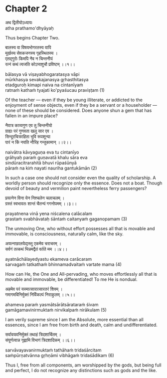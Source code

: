# Chapter 2

अथ द्वितीयोऽध्यायः  
atha prathamo'dhyāyaḥ

Thus begins Chapter Two.

बालस्य वा विषयभोगरतस्य वापि  
मूर्खस्य सेवकजनस्य गृहस्थितस्य ।  
एतद्गुरोः किमपि नैव न चिन्तनीयं  
रत्नं कथं त्यजति कोऽप्यशुचौ प्रविष्टम् ।।१।।

bālasya vā viṣayabhogaratasya vāpi  
mūrkhasya sevakajanasya gṛhasthitasya  
etadguroḥ kimapi naiva na cintanīyaṁ  
ratnaṁ kathaṁ tyajati ko'pyaśucau praviṣṭam (1)

Of the teacher — even if they be young illiterate, or addicted to the enjoyment of sense objects, even if they be a servant or a householder — none of these should be considered. Does anyone shun a gem that has fallen in an impure place?

नैवात्र काव्यगुण एव तु चिन्तनीयो  
ग्राह्यः परं गुणवता खलु सार एव ।  
सिन्दूरचित्ररहिता भुवि रूपशून्या  
पारं न किं नयति नौरिह गन्तुकामान् ।।२।।

naivātra kāvyaguṇa eva tu cintanīyo  
grāhyaḥ paraṁ guṇavatā khalu sāra eva  
sindūracitrarahitā bhuvi rūpaśūnyā  
pāraṁ na kiṁ nayati nauriha gantukāmān (2)

In such a case one should not consider even the quality of scholarship. A worldly person should recognize only the essence. Does not a boat. Though devoid of beauty and vermilion paint nevertheless ferry passengers?

प्रयत्नेन विना येन निश्चलेन चलाचलम् ।  
ग्रस्तं स्वभावतः शान्तं चैतन्यं गगनोपमम् ।।३।।

prayatnena vinā yena niścalena calācalam  
grastaṁ svabhāvataḥ śāntaṁ caitanyaṁ gaganopamam (3)

The unmoving One, who without effort possesses all that is movable and immovable, is consciousness, naturally calm, like the sky.

अयत्नाछालयेद्यस्तु एकमेव चराचरम् ।  
सर्वगं तत्कथं भिन्नमद्वैतं वर्तते मम ।।४।।

ayatnāchālayedyastu ekameva carācaram  
sarvagaṁ tatkathaṁ bhinnamadvaitaṁ vartate mama (4)

How can He, the One and All-pervading, who moves effortlessly all that is movable and immovable, be differentiated! To me He is nondual.

अहमेव परं यस्मात्सारात्सारतरं शिवम् ।  
गमागमविनिर्मुक्तं निर्विकल्पं निराकुलम् ।।५।।

ahameva paraṁ yasmātsārātsārataraṁ śivam  
gamāgamavinirmuktaṁ nirvikalpaṁ nirākulam (5)

I am verily supreme since I am the Absolute, more essential than all essences, since I am free from birth and death, calm and undifferentiated.

सर्वावयवनिर्मुक्तं तथाहं त्रिदशार्चितम् ।  
संपूर्णत्वान्न गृह्णामि विभागं त्रिदशादिकम् ।।६।।

sarvāvayavanirmuktaṁ tathāhaṁ tridaśārcitam  
saṁpūrṇatvānna gṛhṇāmi vibhāgaṁ tridaśādikam (6)

Thus I, free from all components, am worshipped by the gods, but being full and perfect, I do not recognize any distinctions such as gods and the like.
